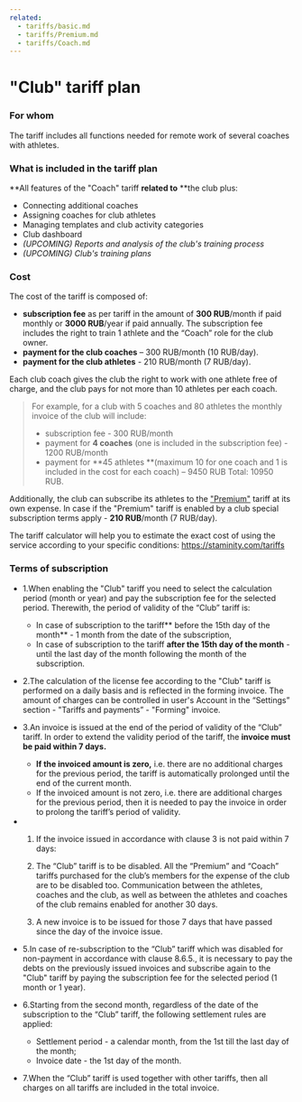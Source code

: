```yaml
---
related:
  - tariffs/basic.md
  - tariffs/Premium.md
  - tariffs/Coach.md
---
```


# "Club" tariff plan

### For whom

The tariff includes all functions needed for remote work of several coaches with athletes.

### What is included in the tariff plan

**All features of the "Coach" tariff **related to** **the club plus:

* Connecting additional coaches
* Assigning coaches for club athletes 
* Managing templates and club activity categories 
* Club dashboard
* _\(UPCOMING\) Reports and analysis of the club's training process_
* _\(UPCOMING\) Club's training plans_

### Cost

The cost of the tariff is composed of:

* **subscription fee** as per tariff in the amount of **300 RUB**/month if paid monthly or **3000 RUB**/year if paid annually. The subscription fee includes the right to train 1 athlete and the “Coach” role for the club owner.
* **payment for the club coaches** – 300 RUB/month \(10 RUB/day\).
* **payment for the club athletes** - 210 RUB/month \(7 RUB/day\).

Each club coach gives the club the right to work with one athlete free of charge, and the club pays for not more than 10 athletes per each coach.

> For example, for a club with 5 coaches and 80 athletes the monthly invoice of the club will include:
>
> * subscription fee - 300 RUB/month
> * payment for **4 coaches** \(one is included in the subscription fee\) - 1200 RUB/month
> * payment for **45 athletes **\(maximum 10 for one coach and 1 is included in the cost for each coach\) – 9450 RUB
>   Total: 10950 RUB.

Additionally, the club can subscribe its athletes to the ["Premium"](/tariffs/premium.md) tariff at its own expense. In case if the "Premium" tariff is enabled by a club special subscription terms apply - **210 RUB**/month \(7 RUB/day\).

The tariff calculator will help you to estimate the exact cost of using the service according to your specific conditions: [https://staminity.com/tariffs                              
](https://staminity.com/tariffs)

### Terms of subscription

* 1.When enabling the "Club" tariff you need to select the calculation period \(month or year\) and pay the subscription fee for the selected period. Therewith, the period of validity of the “Club” tariff is:

  * In case of subscription to the tariff** before the 15th day of the month** - 1 month from the date of the subscription,
  * In case of subscription to the tariff **after the 15th day of the month** - until the last day of the month following the month of the subscription.

* 2.The calculation of the license fee according to the "Club" tariff is performed on a daily basis and is reflected in the forming invoice. The amount of charges can be controlled in user's Account in the “Settings” section - "Tariffs and payments” - "Forming" invoice.

* 3.An invoice is issued at the end of the period of validity of the “Club” tariff. In order to extend the validity period of the tariff, the **invoice must be paid within 7 days.**

  * **If the invoiced amount is zero,** i.е. there are no additional charges for the previous period, the tariff is automatically prolonged until the end of the current month.
  * If the invoiced amount is not zero, i.e. there are additional charges for the previous period, then it is needed to pay the invoice in order to prolong the tariff’s period of validity.

* 1. If the invoice issued in accordance with clause 3 is not paid within 7 days:

  2. The “Club” tariff is to be disabled. All the “Premium” and “Coach” tariffs purchased for the club’s members for the expense of the club are to be disabled too. Communication between the athletes, coaches and the club, as well as between the athletes and coaches of the club remains enabled for another 30 days.

  3. A new invoice is to be issued for those 7 days that have passed since the day of the invoice issue.
* 5.In case of re-subscription to the “Club” tariff which was disabled for non-payment in accordance with clause 8.6.5., it is necessary to pay the debts on the previously issued invoices and subscribe again to the "Club" tariff by paying the subscription fee for the selected period \(1 month or 1 year\).

* 6.Starting from the second month, regardless of the date of the subscription to the “Club” tariff, the following settlement rules are applied:

  * Settlement period - a calendar month, from the 1st till the last day of the month;
  * Invoice date - the 1st day of the month.

* 7.When the “Club” tariff is used together with other tariffs, then all charges on all tariffs are included in the total invoice.



